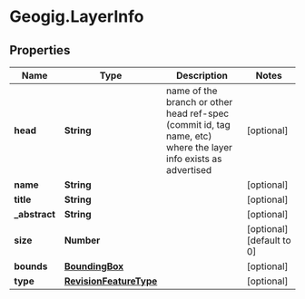 # Geogig.LayerInfo

## Properties
Name | Type | Description | Notes
------------ | ------------- | ------------- | -------------
**head** | **String** | name of the branch or other head ref-spec (commit id, tag name, etc) where the layer info exists as advertised | [optional] 
**name** | **String** |  | [optional] 
**title** | **String** |  | [optional] 
**_abstract** | **String** |  | [optional] 
**size** | **Number** |  | [optional] [default to 0]
**bounds** | [**BoundingBox**](BoundingBox.md) |  | [optional] 
**type** | [**RevisionFeatureType**](RevisionFeatureType.md) |  | [optional] 


